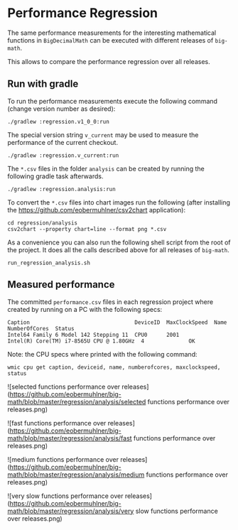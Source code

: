 # Performance Regression

The same performance measurements for the interesting mathematical functions
in `BigDecimalMath` can be executed with different releases of `big-math`.  

This allows to compare the performance regression over all releases.

## Run with gradle

To run the performance measurements execute the following command (change version number as desired):
```console
./gradlew :regression.v1_0_0:run
```

The special version string `v_current` may be used to measure the performance of the current checkout.
```console
./gradlew :regression.v_current:run
```

The `*.csv` files in the folder `analysis` can be created by running the following gradle task afterwards.
```console
./gradlew :regression.analysis:run
```

To convert the `*.csv` files into chart images run the following
(after installing the https://github.com/eobermuhlner/csv2chart application):
```console
cd regression/analysis
csv2chart --property chart=line --format png *.csv
```

As a convenience you can also run the following shell script from the root of the project.
It does all the calls described above for all releases of `big-math`.
```console
run_regression_analysis.sh
```


## Measured performance

The committed `performance.csv` files in each regression project where created
by running on a PC with the following specs: 

```
Caption                                 DeviceID  MaxClockSpeed  Name                                      NumberOfCores  Status
Intel64 Family 6 Model 142 Stepping 11  CPU0      2001           Intel(R) Core(TM) i7-8565U CPU @ 1.80GHz  4              OK
```

Note: the CPU specs where printed with the following command: 

```console
wmic cpu get caption, deviceid, name, numberofcores, maxclockspeed, status
```

![selected functions performance over releases](https://github.com/eobermuhlner/big-math/blob/master/regression/analysis/selected functions performance over releases.png)

![fast functions performance over releases](https://github.com/eobermuhlner/big-math/blob/master/regression/analysis/fast functions performance over releases.png)

![medium functions performance over releases](https://github.com/eobermuhlner/big-math/blob/master/regression/analysis/medium functions performance over releases.png)

![very slow functions performance over releases](https://github.com/eobermuhlner/big-math/blob/master/regression/analysis/very slow functions performance over releases.png)

